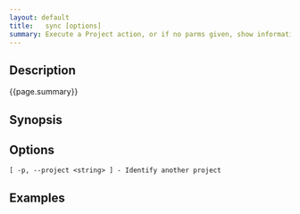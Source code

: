 ```yaml
---
layout: default
title:   sync [options]
summary: Execute a Project action, or if no parms given, show information about the project 
---
```


## Description

{{page.summary}}

## Synopsis

## Options

    [ -p, --project <string> ] - Identify another project

## Examples
